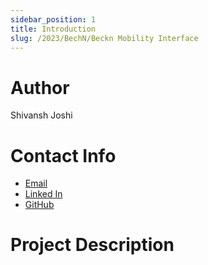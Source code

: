 ```yaml
---
sidebar_position: 1
title: Introduction
slug: /2023/BechN/Beckn Mobility Interface
---
```



# Author
Shivansh Joshi

# Contact Info
- [Email](mailto:shivanshjoshi277@gmail.com)
- [Linked In](https://www.linkedin.com/in/shivansh-joshi-360071208/)
- [GitHub](https://github.com/sniperzee2)

# Project Description

